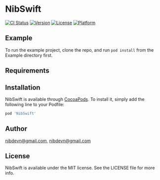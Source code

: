# NibSwift

[![CI Status](https://img.shields.io/travis/nibdevn@gmail.com/NibSwift.svg?style=flat)](https://travis-ci.org/nibdevn@gmail.com/NibSwift)
[![Version](https://img.shields.io/cocoapods/v/NibSwift.svg?style=flat)](https://cocoapods.org/pods/NibSwift)
[![License](https://img.shields.io/cocoapods/l/NibSwift.svg?style=flat)](https://cocoapods.org/pods/NibSwift)
[![Platform](https://img.shields.io/cocoapods/p/NibSwift.svg?style=flat)](https://cocoapods.org/pods/NibSwift)

## Example

To run the example project, clone the repo, and run `pod install` from the Example directory first.

## Requirements

## Installation

NibSwift is available through [CocoaPods](https://cocoapods.org). To install
it, simply add the following line to your Podfile:

```ruby
pod 'NibSwift'
```

## Author

nibdevn@gmail.com, nibdevn@gmail.com

## License

NibSwift is available under the MIT license. See the LICENSE file for more info.
